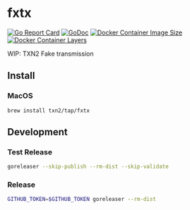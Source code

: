 # fxtx
[![Go Report Card](https://goreportcard.com/badge/github.com/txn2/fxtx)](https://goreportcard.com/report/github.com/txn2/fxtx)
[![GoDoc](https://godoc.org/github.com/txn2/fxtx?status.svg)](https://godoc.org/github.com/txn2/fxtx)
[![Docker Container Image Size](https://shields.beevelop.com/docker/image/image-size/txn2/fxtx/latest.svg)](https://hub.docker.com/r/txn2/fxtx/)
[![Docker Container Layers](https://shields.beevelop.com/docker/image/layers/txn2/fxtx/latest.svg)](https://hub.docker.com/r/txn2/fxtx/)

WIP: TXN2 Fake transmission

## Install
### MacOS
`brew install txn2/tap/fxtx`

## Development

### Test Release

```bash
goreleaser --skip-publish --rm-dist --skip-validate
```

### Release

```bash
GITHUB_TOKEN=$GITHUB_TOKEN goreleaser --rm-dist
```